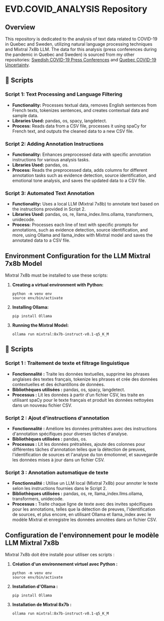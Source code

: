 # EVD.COVID_ANALYSIS Repository

## Overview
This repository is dedicated to the analysis of text data related to COVID-19 in Quebec and Sweden, utilizing natural language processing techniques and Mixtral 7x8b LLM. The data for this analysis (press conferences during the pandemic in Quebec and Sweden) is sourced from my other repositories: [Swedish COVID-19 Press Conferences](https://github.com/antoinelemor/SWD.COVID.CONF) and [Quebec COVID-19 Uncertainty](https://github.com/antoinelemor/QC.Uncertainty_COVID).

## 📁 Scripts

### Script 1: Text Processing and Language Filtering
- **Functionality:** Processes textual data, removes English sentences from French texts, tokenizes sentences, and creates contextual data and sample data.
- **Libraries Used:** pandas, os, spacy, langdetect.
- **Process:** Reads data from a CSV file, processes it using spaCy for French text, and outputs the cleaned data to a new CSV file.

### Script 2: Adding Annotation Instructions
- **Functionality:** Enhances preprocessed data with specific annotation instructions for various analysis tasks.
- **Libraries Used:** pandas, os.
- **Process:** Reads the preprocessed data, adds columns for different annotation tasks such as evidence detection, source identification, and emotional tone analysis, and saves the updated data to a CSV file.

### Script 3: Automated Text Annotation
- **Functionality:** Uses a local LLM (Mixtral 7x8b) to annotate text based on the instructions provided in Script 2.
- **Libraries Used:** pandas, os, re, llama_index.llms.ollama, transformers, unidecode.
- **Process:** Processes each line of text with specific prompts for annotations, such as evidence detection, source identification, and more, using Ollama and llama_index with Mixtral model and saves the annotated data to a CSV file.

## Environment Configuration for the LLM Mixtral 7x8b Model

Mixtral 7x8b must be installed to use these scripts:

1. **Creating a virtual environment with Python:**
   ```shell
   python -m venv env
   source env/bin/activate 

2. **Installing Ollama:**
   ```shell
   pip install Ollama
   
3. **Running the Mixtral Model:**
   ```shell
   ollama run mixtral:8x7b-instruct-v0.1-q5_K_M

## 📁 Scripts

### Script 1 : Traitement de texte et filtrage linguistique
- **Fonctionnalité :** Traite les données textuelles, supprime les phrases anglaises des textes français, tokenize les phrases et crée des données contextuelles et des échantillons de données.
- **Bibliothèques utilisées :** pandas, os, spacy, langdetect.
- **Processus :** Lit les données à partir d'un fichier CSV, les traite en utilisant spaCy pour le texte français et produit les données nettoyées dans un nouveau fichier CSV.

### Script 2 : Ajout d'instructions d'annotation
- **Fonctionnalité :** Améliore les données prétraitées avec des instructions d'annotation spécifiques pour diverses tâches d'analyse.
- **Bibliothèques utilisées :** pandas, os.
- **Processus :** Lit les données prétraitées, ajoute des colonnes pour différentes tâches d'annotation telles que la détection de preuves, l'identification de sources et l'analyse du ton émotionnel, et sauvegarde les données mises à jour dans un fichier CSV.

### Script 3 : Annotation automatique de texte
- **Fonctionnalité :** Utilise un LLM local (Mixtral 7x8b) pour annoter le texte selon les instructions fournies dans le Script 2.
- **Bibliothèques utilisées :** pandas, os, re, llama_index.llms.ollama, transformers, unidecode.
- **Processus :** Traite chaque ligne de texte avec des invites spécifiques pour les annotations, telles que la détection de preuves, l'identification de sources, et plus encore, en utilisant Ollama et llama_index avec le modèle Mixtral et enregistre les données annotées dans un fichier CSV.

## Configuration de l'environnement pour le modèle LLM Mixtral 7x8b

Mixtral 7x8b doit être installé pour utiliser ces scripts :

1. **Création d'un environnement virtuel avec Python :**
   ```shell
   python -m venv env
   source env/bin/activate 

2. **Installation d'Ollama :**
   ```shell
   pip install Ollama
   
3. **Installation de Mixtral 8x7b :**
   ```shell
   ollama run mixtral:8x7b-instruct-v0.1-q5_K_M

   
